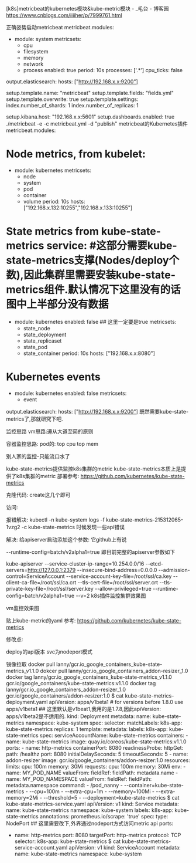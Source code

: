 [k8s]metricbeat的kubernetes模块&kube-metric模块 - _毛台 - 博客园 https://www.cnblogs.com/iiiiher/p/7999761.html

正确姿势启动metricbeat
metricbeat.modules:
- module: system
  metricsets:
    - cpu
    - filesystem
    - memory
    - network
    - process
  enabled: true
  period: 10s
  processes: ['.*']
  cpu_ticks: false
  
output.elasticsearch:
    hosts: ["http://192.168.x.x:9200"]

setup.template.name: "metricbeat"
setup.template.fields: "fields.yml"
setup.template.overwrite: true
setup.template.settings:
  index.number_of_shards: 1
  index.number_of_replicas: 1

setup.kibana.host: "192.168.x.x:5601"
setup.dashboards.enabled: true
./metricbeat -e -c metricbeat.yml -d "publish"
metricbeat的Kubernetes插件
metricbeat.modules:
# Node metrics, from kubelet:
- module: kubernetes
  metricsets:
    - node
    - system
    - pod
    - container
    - volume
  period: 10s
  hosts: ["192.168.x.132:10255","192.168.x.133:10255"]

# State metrics from kube-state-metrics service:  #这部分需要kube-state-metrics支撑(Nodes/deploy个数),因此集群里需要安装kube-state-metrics组件.默认情况下这里没有的话图中上半部分没有数据
- module: kubernetes
  enabled: false  ## 这里一定要是true
  metricsets:
    - state_node
    - state_deployment
    - state_replicaset
    - state_pod
    - state_container
  period: 10s
  hosts: ["192.168.x.x:8080"]

# Kubernetes events
- module: kubernetes
  enabled: false
  metricsets:
    - event
    
output.elasticsearch:
    hosts: ["http://192.168.x.x:9200"]
既然需要kube-state-metrics了,那就研究下吧.

监控思路
vm思路:遵从大道至简的原则


容器监控思路:
pod的:
top cpu
top mem

别人家的监控-只能流口水了


kube-state-metrics提供监控k8s集群的metric
kube-state-metrics本质上是提供了k8s集群的metric
部署参考:
https://github.com/kubernetes/kube-state-metrics

克隆代码: create这几个即可


访问:


报错解决:
kubectl -n kube-system logs -f kube-state-metrics-215312065-1vzg2 -c kube-state-metrics
时候发现一些api错误

解决: 给apiserver启动添加这个参数: 它github上有说

--runtime-config=batch/v2alpha1=true
即目前完整的apiserver参数如下

 kube-apiserver     --service-cluster-ip-range=10.254.0.0/16     --etcd-servers=http://127.0.0.1:2379     --insecure-bind-address=0.0.0.0     --admission-control=ServiceAccount     --service-account-key-file=/root/ssl/ca.key --client-ca-file=/root/ssl/ca.crt    --tls-cert-file=/root/ssl/server.crt --tls-private-key-file=/root/ssl/server.key --allow-privileged=true --runtime-config=batch/v2alpha1=true --v=2
k8s插件监控集群效果图


vm监控效果图


贴上kube-metric的yaml
参考: https://github.com/kubernetes/kube-state-metrics

修改点:

deploy的api版本
svc为nodeport模式

镜像拉取
docker pull lanny/gcr.io_google_containers_kube-state-metrics_v1.1.0
dokcer pull lanny/gcr.io_google_containers_addon-resizer_1.0
docker tag lanny/gcr.io_google_containers_kube-state-metrics_v1.1.0 gcr.io/google_containers/kube-state-metrics:v1.1.0 
docker tag lanny/gcr.io_google_containers_addon-resizer_1.0 gcr.io/google_containers/addon-resizer:1.0 
$ cat kube-state-metrics-deployment.yaml 
apiVersion: apps/v1beta1 # for versions before 1.8.0 use apps/v1beta1  ## 这里默认是v1beat1,我用的是1.7.8,因此apiVersion: apps/v1beta2是不适用的.
kind: Deployment
metadata:
  name: kube-state-metrics
  namespace: kube-system
spec:
  selector:
    matchLabels:
      k8s-app: kube-state-metrics
  replicas: 1
  template:
    metadata:
      labels:
        k8s-app: kube-state-metrics
    spec:
      serviceAccountName: kube-state-metrics
      containers:
      - name: kube-state-metrics
        image: quay.io/coreos/kube-state-metrics:v1.1.0
        ports:
        - name: http-metrics
          containerPort: 8080
        readinessProbe:
          httpGet:
            path: /healthz
            port: 8080
          initialDelaySeconds: 5
          timeoutSeconds: 5
      - name: addon-resizer
        image: gcr.io/google_containers/addon-resizer:1.0
        resources:
          limits:
            cpu: 100m
            memory: 30Mi
          requests:
            cpu: 100m
            memory: 30Mi
        env:
          - name: MY_POD_NAME
            valueFrom:
              fieldRef:
                fieldPath: metadata.name
          - name: MY_POD_NAMESPACE
            valueFrom:
              fieldRef:
                fieldPath: metadata.namespace
        command:
          - /pod_nanny
          - --container=kube-state-metrics
          - --cpu=100m
          - --extra-cpu=1m
          - --memory=100Mi
          - --extra-memory=2Mi
          - --threshold=5
          - --deployment=kube-state-metrics
$ cat kube-state-metrics-service.yaml 
apiVersion: v1
kind: Service
metadata:
  name: kube-state-metrics
  namespace: kube-system
  labels:
    k8s-app: kube-state-metrics
  annotations:
    prometheus.io/scrape: 'true'
spec:
  type: NodePort ## 这里需要改下,外界通过nodeport方式访问metric api
  ports:
  - name: http-metrics
    port: 8080
    targetPort: http-metrics
    protocol: TCP
  selector:
    k8s-app: kube-state-metrics
$ cat kube-state-metrics-service-account.yaml 
apiVersion: v1
kind: ServiceAccount
metadata:
  name: kube-state-metrics
  namespace: kube-system